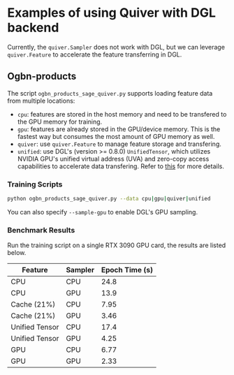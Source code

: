 # Examples of using Quiver with DGL backend

Currently, the `quiver.Sampler` does not work with DGL, but we can leverage `quiver.Feature` to accelerate the feature transferring in DGL.

## Ogbn-products

The script `ogbn_products_sage_quiver.py` supports loading feature data from multiple locations:
- `cpu`: features are stored in the host memory and need to be transfered to the GPU memory for training.
- `gpu`: features are already stored in the GPU/device memory. This is the fastest way but consumes the most amount of GPU memory as well.
- `quiver`: use `quiver.Feature` to manage feature storage and transfering.
- `unified`: use DGL's (version >= 0.8.0) `UnifiedTensor`, which utilizes NVIDIA GPU's unified virtual address (UVA) and zero-copy access capabilities to accelerate data transfering. Refer to [this](https://docs.dgl.ai/en/latest/api/python/dgl.contrib.UnifiedTensor.html) for more details.

### Training Scripts

```bash
python ogbn_products_sage_quiver.py --data cpu|gpu|quiver|unified
```

You can also specify `--sample-gpu` to enable DGL's GPU sampling.

### Benchmark Results

Run the training script on a single RTX 3090 GPU card, the results are listed below.


| Feature        | Sampler | Epoch Time (s) |
|----------------|---------|----------------|
| CPU            | CPU     |           24.8 |
| CPU            | GPU     |           13.9 |
| Cache (21%)    | CPU     |           7.95 |
| Cache (21%)    | GPU     |           3.46 |
| Unified Tensor | CPU     |           17.4 |
| Unified Tensor | GPU     |           4.25 |
| GPU            | CPU     |           6.77 |
| GPU            | GPU     |           2.33 |

